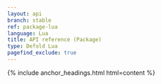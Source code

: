 ```yaml
---
layout: api
branch: stable
ref: package-lua
language: Lua
title: API reference (Package)
type: Defold Lua
pagefind_exclude: true
---
```

{% include anchor_headings.html html=content %}